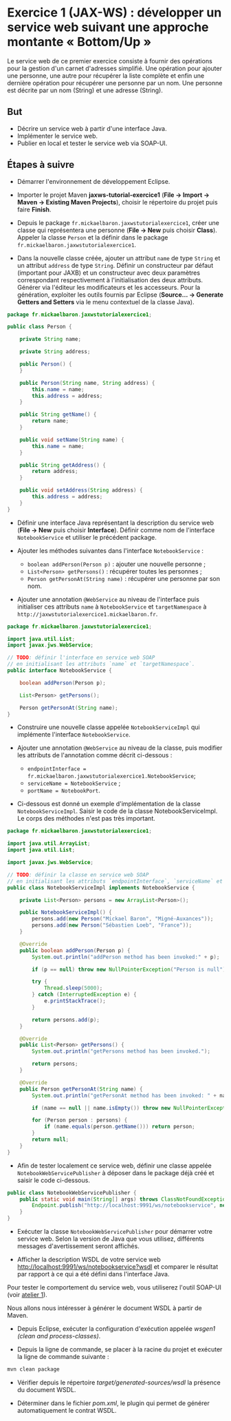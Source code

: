 # Exercice 1 (JAX-WS) : développer un service web suivant une approche montante « Bottom/Up »

Le service web de ce premier exercice consiste à fournir des opérations pour la gestion d'un carnet d'adresses simplifié. Une opération pour ajouter une personne, une autre pour récupérer la liste complète et enfin une dernière opération pour récupérer une personne par un nom. Une personne est décrite par un nom (String) et une adresse (String).

## But

* Décrire un service web à partir d'une interface Java.
* Implémenter le service web.
* Publier en local et tester le service web via SOAP-UI.

## Étapes à suivre

* Démarrer l'environnement de développement Eclipse.

* Importer le projet Maven **jaxws-tutorial-exercice1** (**File -> Import -> Maven -> Existing Maven Projects**), choisir le répertoire du projet puis faire **Finish**.

* Depuis le package `fr.mickaelbaron.jaxwstutorialexercice1`, créer une classe qui représentera une personne (**File -> New** puis choisir **Class**). Appeler la classe `Person` et la définir dans le package `fr.mickaelbaron.jaxwstutorialexercice1`.

* Dans la nouvelle classe créée, ajouter un attribut `name` de type `String` et un attribut `address` de type `String`. Définir un constructeur par défaut (important pour JAXB) et un constructeur avec deux paramètres correspondant respectivement à l'initialisation des deux attributs. Générer via l'éditeur les modificateurs et les accesseurs. Pour la génération, exploiter les outils fournis par Eclipse (**Source… -> Generate Getters and Setters** via le menu contextuel de la classe Java).

```java
package fr.mickaelbaron.jaxwstutorialexercice1;

public class Person {

    private String name;

    private String address;

    public Person() {
    }

    public Person(String name, String address) {
        this.name = name;
        this.address = address;
    }

    public String getName() {
        return name;
    }

    public void setName(String name) {
        this.name = name;
    }

    public String getAddress() {
        return address;
    }

    public void setAddress(String address) {
        this.address = address;
    }
}
```

* Définir une interface Java représentant la description du service web (**File -> New** puis choisir **Interface**). Définir comme nom de l'interface `NotebookService` et utiliser le précédent package.

* Ajouter les méthodes suivantes dans l'interface `NotebookService` :
  * `boolean addPerson(Person p)` : ajouter une nouvelle personne ;
  * `List<Person> getPersons()` : récupérer toutes les personnes ;
  * `Person getPersonAt(String name)` : récupérer une personne par son nom.
* Ajouter une annotation `@WebService` au niveau de l'interface puis initialiser ces attributs `name` à `NotebookService` et `targetNamespace` à `http://jaxwstutorialexercice1.mickaelbaron.fr`.

```java
package fr.mickaelbaron.jaxwstutorialexercice1;

import java.util.List;
import javax.jws.WebService;

// TODO: définir l'interface en service web SOAP
// en initialisant les attributs `name` et `targetNamespace`.
public interface NotebookService {

    boolean addPerson(Person p);

    List<Person> getPersons();

    Person getPersonAt(String name);
}
```

* Construire une nouvelle classe appelée `NotebookServiceImpl` qui implémente l'interface `NotebookService`.

* Ajouter une annotation `@WebService` au niveau de la classe, puis modifier les attributs de l'annotation comme décrit ci-dessous :
  * `endpointInterface = fr.mickaelbaron.jaxwstutorialexercice1.NotebookService`;
  * `serviceName = NotebookService` ;
  * `portName = NotebookPort`.
* Ci-dessous est donné un exemple d'implémentation de la classe `NotebookServiceImpl`. Saisir le code de la classe NotebookServiceImpl. Le corps des méthodes n'est pas très important.

```java
package fr.mickaelbaron.jaxwstutorialexercice1;

import java.util.ArrayList;
import java.util.List;

import javax.jws.WebService;

// TODO: définir la classe en service web SOAP
// en initialisant les attributs `endpointInterface`, `serviceName` et `portName`.
public class NotebookServiceImpl implements NotebookService {

    private List<Person> persons = new ArrayList<Person>();

    public NotebookServiceImpl() {
        persons.add(new Person("Mickael Baron", "Migné-Auxances"));
        persons.add(new Person("Sébastien Loeb", "France"));
    }

    @Override
    public boolean addPerson(Person p) {
        System.out.println("addPerson method has been invoked:" + p);

        if (p == null) throw new NullPointerException("Person is null");

        try {
            Thread.sleep(5000);
        } catch (InterruptedException e) {
            e.printStackTrace();
        }

        return persons.add(p);
    }

    @Override
    public List<Person> getPersons() {
        System.out.println("getPersons method has been invoked.");

        return persons;
    }

    @Override
    public Person getPersonAt(String name) {
        System.out.println("getPersonAt method has been invoked: " + name);

        if (name == null || name.isEmpty()) throw new NullPointerException("Name is null.");

        for (Person person : persons) {
            if (name.equals(person.getName())) return person;
        }
        return null;
    }
}
```

* Afin de tester localement ce service web, définir une classe appelée `NotebookWebServicePublisher` à déposer dans le package déjà créé et saisir le code ci-dessous.

```java
public class NotebookWebServicePublisher {
    public static void main(String[] args) throws ClassNotFoundException {
        Endpoint.publish("http://localhost:9991/ws/notebookservice", new NotebookServiceImpl());
    }
}
```

* Exécuter la classe `NotebookWebServicePublisher` pour démarrer votre service web. Selon la version de Java que vous utilisez, différents messages d'avertissement seront affichés.

* Afficher la description WSDL de votre service web <http://localhost:9991/ws/notebookservice?wsdl> et comparer le résultat par rapport à ce qui a été défini dans l'interface Java.

Pour tester le comportement du service web, vous utiliserez l'outil SOAP-UI (voir [atelier 1](http://mbaron.developpez.com/tutoriels/soa/soapui-tests-fonctionnels-services-web/ "atelier 1")).

Nous allons nous intéresser à générer le document WSDL à partir de Maven.

* Depuis Eclipse, exécuter la configuration d'exécution appelée *wsgen1 (clean and process-classes)*.

* Depuis la ligne de commande, se placer à la racine du projet et exécuter la ligne de commande suivante :

```sh
mvn clean package
```

* Vérifier depuis le répertoire *target/generated-sources/wsdl* la présence du document WSDL.

* Déterminer dans le fichier *pom.xml*, le plugin qui permet de générer automatiquement le contrat WSDL.